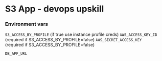 # S3 App - devops upskill

### Environment vars
`S3_ACCESS_BY_PROFILE` (if true use instance profile creds)
`AWS_ACCESS_KEY_ID`  (required if S3_ACCESS_BY_PROFILE=false)
`AWS_SECRET_ACCESS_KEY` (required if S3_ACCESS_BY_PROFILE=false)

`DB_APP_URL` 


